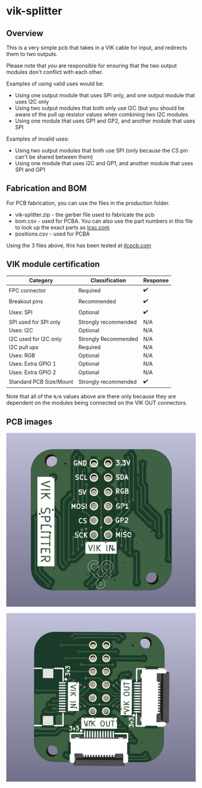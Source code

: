 # vik-splitter

## Overview

This is a very simple pcb that takes in a VIK cable for input, and redirects them to two outputs.

Please note that *you* are responsible for ensuring that the two output modules don't conflict with each other.

Examples of using valid uses would be:
* Using one output module that uses SPI only, and one output module that uses I2C only
* Using two output modules that both only use I2C (but you should be aware of the pull up resistor values when combining two I2C modules
* Using one module that uses GP1 and GP2, and another module that uses SPI

Examples of invalid uses:
* Using two output modules that both use SPI (only because the CS pin can't be shared between them)
* Using one module that uses I2C and GP1, and another module that uses SPI and GP1


## Fabrication and BOM

For PCB fabrication, you can use the files in the production folder.

* vik-splitter.zip - the gerber file used to fabricate the pcb
* bom.csv - used for PCBA. You can also use the part numbers in this file to look up the exact parts as [lcsc.com](https://lcsc.com)
* positions.csv - used for PCBA

Using the 3 files above, this has been tested at [jlcpcb.com](https://jlcpcb.com)


## VIK module certification

| Category                | Classification          | Response           |
| ----------------------- | ----------------------- | ------------------ |
| FPC connector           | Required                | :heavy_check_mark: |
| Breakout pins           | Recommended             | :heavy_check_mark: |
| Uses: SPI               | Optional                | :heavy_check_mark: |
| SPI used for SPI only   | Strongly recommended    | N/A                |
| Uses: I2C               | Optional                | N/A                |
| I2C used for I2C only   | Strongly Recommended    | N/A                |
| I2C pull ups            | Required                | N/A                |
| Uses: RGB               | Optional                | N/A                |
| Uses: Extra GPIO 1      | Optional                | N/A                |
| Uses: Extra GPIO 2      | Optional                | N/A                |
| Standard PCB Size/Mount | Strongly recommended    | :heavy_check_mark: |

Note that all of the `N/A` values above are there only because they are dependent on the modules being connected on the VIK OUT connectors.

## PCB images

![pcb front](images/vik-splitter-module-front.png)

![pcb back](images/vik-splitter-module-back.png)